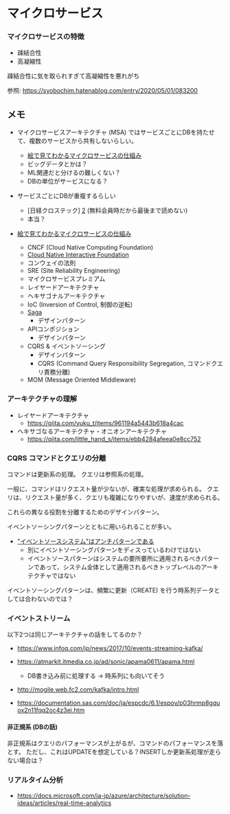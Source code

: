 # マイクロサービス

### マイクロサービスの特徴

- 疎結合性
- 高凝縮性

疎結合性に気を取られすぎて高凝縮性を悪れがち

参照: <https://syobochim.hatenablog.com/entry/2020/05/01/083200>


## メモ

- マイクロサービスアーキテクチャ (MSA) ではサービスごとにDBを持たせて、複数のサービスから共有しないらしい。
    - [絵で見てわかるマイクロサービスの仕組み][1]
    - ビッグデータとかは？
    - ML関連だと分けるの難しくない？
    - DBの単位がサービスになる？
- サービスごとにDBが重複するらしい
    - [日経クロステック] [2] (無料会員時だから最後まで読めない)
    - 本当？

- [絵で見てわかるマイクロサービスの仕組み][1]
    - CNCF (Cloud Native Computing Foundation)
    - [Cloud Native Interactive Foundation][3]
    - コンウェイの法則
    - SRE (Site Reliability Engineering)
    - マイクロサービスプレミアム
    - レイヤードアーキテクチャ
    - ヘキサゴナルアーキテクチャ
    - IoC (Inversion of Control, 制御の逆転)
    - [Saga][6]
        - デザインパターン
    - APIコンポジション
        - デザインパターン
    - CQRS & イベントソーシング
        - デザインパターン　
        - CQRS (Command Query Responsibility Segregation, コマンドクエリ責務分離)
    - MOM (Message Oriented Middleware)


[1]: https://www.amazon.co.jp/%E7%B5%B5%E3%81%A7%E8%A6%8B%E3%81%A6%E3%82%8F%E3%81%8B%E3%82%8B%E3%83%9E%E3%82%A4%E3%82%AF%E3%83%AD%E3%82%B5%E3%83%BC%E3%83%93%E3%82%B9%E3%81%AE%E4%BB%95%E7%B5%84%E3%81%BF-%E6%A8%BD%E6%BE%A4-%E5%BA%83%E4%BA%A8/dp/4798165433 (絵で見てわかるマイクロサービスの仕組み)
[2]: https://xtech.nikkei.com/atcl/nxt/mag/nc/18/041400166/021800012/ (XTECH)
[3]: https://landscape.cncf.io/ (CNIL)
[4]: https://github.com/cncf/toc/blob/main/DEFINITION.md (Cloud Native Computingの定義)
[5]: https://github.com/cncf/trailmap (trailmap)
[6]: https://qiita.com/yoshii0110/items/4ae10eb071565cb90b37 (sagaパターン)


### アーキテクチャの理解

- レイヤードアーキテクチャ
    - <https://qiita.com/yuku_t/items/961194a5443b618a4cac>
- ヘキサゴなるアーキテクチャ・オニオンアーキテクチャ
    - <https://qiita.com/little_hand_s/items/ebb4284afeea0e8cc752>

### CQRS コマンドとクエリの分離

コマンドは更新系の処理。
クエリは参照系の処理。

一般に、コマンドはリクエスト量が少ないが、確実な処理が求められる。
クエリは、リクエスト量が多く、クエリも複雑になりやすいが、速度が求められる。

これらの異なる役割を分離するためのデザインパターン。

イベントソーシングパターンとともに用いられることが多い。
- ["イベントソースシステム"はアンチパターンである](https://www.infoq.com/jp/news/2016/05/event-sourcing-anti-pattern/)
    - 別にイベントソーシングパターンをディスっているわけではない
    - イベントソースパターンはシステムの要所要所に適用されるべきパターンであって、システム全体として適用されるべきトップレベルのアーキテクチャではない

イベントソーシングパターンは、頻繁に更新（CREATE) を行う時系列データとしては合わないのでは？

### イベントストリーム

以下2つは同じアーキテクチャの話をしてるのか？
- <https://www.infoq.com/jp/news/2017/10/events-streaming-kafka/>
- <https://atmarkit.itmedia.co.jp/ad/sonic/apama0611/apama.html>
    - DB書き込み前に処理する -> 時系列にも向いてそう

- <http://mogile.web.fc2.com/kafka/intro.html>
- <https://documentation.sas.com/doc/ja/espcdc/6.1/espov/p03hrmp8gquox2n11fqq2oc4z3ei.htm>

#### 非正規系 (DBの話)

非正規系はクエリのパフォーマンスが上がるが、コマンドのパフォーマンスを落とす。
ただし、これはUPDATEを想定している？INSERTしか更新系処理が走らない場合は？

### リアルタイム分析

- <https://docs.microsoft.com/ja-jp/azure/architecture/solution-ideas/articles/real-time-analytics>
